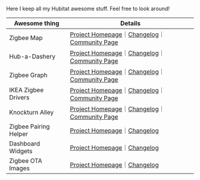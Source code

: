 Here I keep all my Hubitat awesome stuff. Feel free to look around!

| Awesome thing | Details |
|---------------|---------|
| Zigbee Map | [Project Homepage](https://dan-danache.github.io/hubitat/zigbee-map-app/)｜[Changelog](https://dan-danache.github.io/hubitat/zigbee-map-app/CHANGELOG)｜[Community Page](https://community.hubitat.com/t/release-zigbee-map-app/133888) |
| Hub-a-Dashery | [Project Homepage](https://dan-danache.github.io/hubitat/hub-a-dashery-app/)｜[Changelog](https://dan-danache.github.io/hubitat/hub-a-dashery-app/CHANGELOG)｜[Community Page](https://community.hubitat.com/t/release-hub-a-dashery-app/134375) |
| Zigbee Graph | [Project Homepage](https://dan-danache.github.io/hubitat/zigbee-graph-app/)｜[Changelog](https://dan-danache.github.io/hubitat/zigbee-graph-app/CHANGELOG)｜[Community Page](https://community.hubitat.com/t/zigbee-visual-render-for-getchildandrouteinfo/119074) |
| IKEA Zigbee Drivers | [Project Homepage](https://dan-danache.github.io/hubitat/ikea-zigbee-drivers/)｜[Changelog](https://dan-danache.github.io/hubitat/ikea-zigbee-drivers/CHANGELOG)｜[Community Page](https://community.hubitat.com/t/release-ikea-symfonisk-sound-remote-gen2-e2123/123853) |
| Knockturn Alley | [Project Homepage](https://dan-danache.github.io/hubitat/knockturn-alley-driver/)｜[Changelog](https://dan-danache.github.io/hubitat/knockturn-alley-driver/CHANGELOG)｜[Community Page](https://community.hubitat.com/t/dev-knockturn-alley/125167) |
| Zigbee Pairing Helper | [Project Homepage](https://dan-danache.github.io/hubitat/zigbee-pairing-helper-driver/)｜[Changelog](https://dan-danache.github.io/hubitat/zigbee-pairing-helper-driver/CHANGELOG) |
| Dashboard Widgets | [Project Homepage](https://dan-danache.github.io/hubitat/dashboard-widgets-driver/)｜[Changelog](https://dan-danache.github.io/hubitat/dashboard-widgets-driver/CHANGELOG) |
| Zigbee OTA Images | [Project Homepage](https://dan-danache.github.io/hubitat/zigbee-ota-images/)｜[Changelog](https://dan-danache.github.io/hubitat/zigbee-ota-images/CHANGELOG) |

